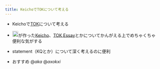 ```yaml
---
title: KeichoでTOKについて考える
---
```


* Keichoで[TOK](TOK.md)について考える

* <img src='https://scrapbox.io/api/pages/blu3mo-public/nishio/icon' alt='nishio.icon' height="19.5"/>が作った[Keicho](Keicho.md)、[TOK Essay](TOK%20Essay.md)とかについてかんがえる上でめちゃくちゃ便利な気がする

* statement（KQとか）について深く考えるのに便利

* おすすめ @*aka* @*axokxi*
